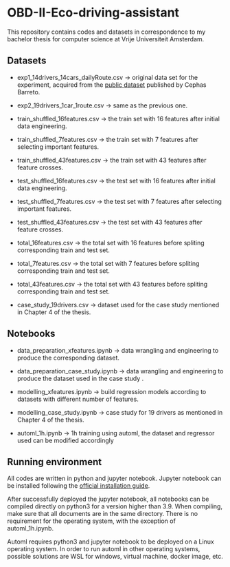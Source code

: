 # OBD-II-Eco-driving-assistant

This repository contains codes and datasets in correspondence to my bachelor thesis for computer science at Vrije Universiteit Amsterdam. 

## Datasets
- exp1_14drivers_14cars_dailyRoute.csv -> original data set for the experiment, acquired from the [public dataset](https://github.com/cephasax/OBDdatasets) published by Cephas Barreto. 
- exp2_19drivers_1car_1route.csv -> same as the previous one. 

- train_shuffled_16features.csv -> the train set with 16 features after initial data engineering.
- train_shuffled_7features.csv -> the train set with 7 features after selecting important features.
- train_shuffled_43features.csv -> the train set with 43 features after feature crosses.  

- test_shuffled_16features.csv -> the test set with 16 features after initial data engineering.
- test_shuffled_7features.csv -> the test set with 7 features after selecting important features.
- test_shuffled_43features.csv -> the test set with 43 features after feature crosses.

- total_16features.csv -> the total set with 16 features before spliting corresponding train and test set.
- total_7features.csv -> the total set with 7 features before spliting corresponding train and test set.
- total_43features.csv -> the total set with 43 features before spliting corresponding train and test set.

- case_study_19drivers.csv -> dataset used for the case study mentioned in Chapter 4 of the thesis.

## Notebooks
- data_preparation_xfeatures.ipynb -> data wrangling and engineering to produce the corresponding dataset.
- data_preparation_case_study.ipynb -> data wrangling and engineering to produce the dataset used in the case study .

- modelling_xfeatures.ipynb -> build regression models according to datasets with different number of features.
- modelling_case_study.ipynb -> case study for 19 drivers as mentioned in Chapter 4 of the thesis.

- automl_1h.ipynb -> 1h training using automl, the dataset and regressor used can be modified accordingly

## Running environment

All codes are written in python and jupyter notebook. Jupyter notebook can be installed following the [official installation guide](https://jupyter.org/install).  

After successfully deployed the jupyter notebook, all notebooks can be compiled directly on python3 for a version higher than 3.9. When compiling, make sure that all documents are in the same directory. There is no requirement for the operating system, with the exception of automl_1h.ipynb.

Automl requires python3 and jupyter notebook to be deployed on a Linux operating system. In order to run automl in other operating systems, possible solutions are WSL for windows, virtual machine, docker image, etc.


